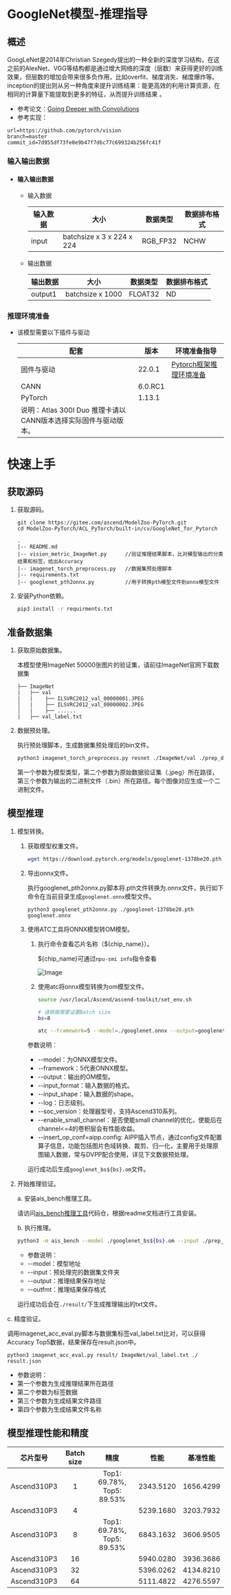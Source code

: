 # GoogleNet模型-推理指导

## 概述

  GoogLeNet是2014年Christian Szegedy提出的一种全新的深度学习结构，在这之前的AlexNet、VGG等结构都是通过增大网络的深度（层数）来获得更好的训练效果，但层数的增加会带来很多负作用，比如overfit、梯度消失、梯度爆炸等。inception的提出则从另一种角度来提升训练结果：能更高效的利用计算资源，在相同的计算量下能提取到更多的特征，从而提升训练结果 。 

-   参考论文：[Going Deeper with Convolutions](https://arxiv.org/abs/1409.4842) 
-   参考实现：

```shell
url=https://github.com/pytorch/vision
branch=master
commit_id=7d955df73fe0e9b47f7d6c77c699324b256fc41f
```



### 输入输出数据

- #### 输入输出数据

  - 输入数据

    | 输入数据 | 大小                      | 数据类型 | 数据排布格式 |
    | -------- | ------------------------- | -------- | ------------ |
    | input    | batchsize x 3 x 224 x 224 | RGB_FP32 | NCHW         |

  - 输出数据

    | 输出数据 | 大小             | 数据类型 | 数据排布格式 |
    | -------- | ---------------- | -------- | ------------ |
    | output1  | batchsize x 1000 | FLOAT32  | ND           |


### 推理环境准备

- 该模型需要以下插件与驱动

  | 配套  | 版本 | 环境准备指导 |
  | ---- | ---- | ---------- |
  | 固件与驱动  | 22.0.1| [Pytorch框架推理环境准备](https://www.hiascend.com/document/detail/zh/ModelZoo/pytorchframework/pies) |
  | CANN      | 6.0.RC1 |            |
  | PyTorch   | 1.13.1  |            |
  | 说明：Atlas 300I Duo 推理卡请以CANN版本选择实际固件与驱动版本。 |||


# 快速上手

## 获取源码

1. 获取源码。

   ```bsah
   git clone https://gitee.com/ascend/ModelZoo-PyTorch.git
   cd ModelZoo-PyTorch/ACL_PyTorch/built-in/cv/GoogleNet_for_Pytorch
   ```

   ```
   .
   |-- README.md
   |-- vision_metric_ImageNet.py      //验证推理结果脚本，比对模型输出的分类结果和标签，给出Accuracy
   |-- imagenet_torch_preprocess.py   //数据集预处理脚本
   |-- requirements.txt
   |-- googlenet_pth2onnx.py          //用于转换pth模型文件到onnx模型文件
   ```


2. 安装Python依赖。

   ```bash
   pip3 install -r requirments.txt
   ```

## 准备数据集

1. 获取原始数据集。

   本模型使用ImageNet 50000张图片的验证集，请前往ImageNet官网下载数据集

    ```
    ├── ImageNet
    |   ├── val
    |   |    ├── ILSVRC2012_val_00000001.JPEG
    │   |    ├── ILSVRC2012_val_00000002.JPEG
    │   |    ├── ......
    |   ├── val_label.txt
    ```

   

2. 数据预处理。

   执行预处理脚本，生成数据集预处理后的bin文件。

   ```bash
   python3 imagenet_torch_preprocess.py resnet ./ImageNet/val ./prep_dataset
   ```

   第一个参数为模型类型，第二个参数为原始数据验证集（.jpeg）所在路径，第三个参数为输出的二进制文件（.bin）所在路径。每个图像对应生成一个二进制文件。


## 模型推理

1. 模型转换。

   1. 获取模型权重文件。

      ```bash
      wget https://download.pytorch.org/models/googlenet-1378be20.pth
      ```

   2. 导出onnx文件。

      执行googlenet_pth2onnx.py脚本将.pth文件转换为.onnx文件，执行如下命令在当前目录生成```googlenet.onnx```模型文件。

      ```shell
      python3 googlenet_pth2onnx.py ./googlenet-1378be20.pth googlenet.onnx
      ```

   4. 使用ATC工具将ONNX模型转OM模型。

      1. 执行命令查看芯片名称（${chip_name}）。

         ${chip_name}可通过`npu-smi info`指令查看

          ![Image](https://gitee.com/ascend/ModelZoo-PyTorch/raw/master/ACL_PyTorch/images/310P3.png)

      2. 使用atc将onnx模型转换为om模型文件。

         ```bash
         source /usr/local/Ascend/ascend-toolkit/set_env.sh
         
         # 请根据需要设置Batch size
         bs=8

         atc --framework=5 --model=./googlenet.onnx --output=googlenet_bs${bs} --input_format=NCHW --input_shape="actual_input_1:${bs},3,224,224" --log=debug --soc_version=${chip_name} --insert_op_conf=aipp.config --enable_small_channel=1
         ```

        参数说明：
        - --model：为ONNX模型文件。
        - --framework：5代表ONNX模型。
        - --output：输出的OM模型。
        - --input_format：输入数据的格式。
        - --input_shape：输入数据的shape。
        - --log：日志级别。
        - --soc_version：处理器型号，支持Ascend310系列。
        - --enable_small_channel：是否使能small channel的优化，使能后在channel<=4的卷积层会有性能收益。
        - --insert_op_conf=aipp.config: AIPP插入节点，通过config文件配置算子信息，功能包括图片色域转换、裁剪、归一化，主要用于处理原图输入数据，常与DVPP配合使用，详见下文数据预处理。

      运行成功后生成```googlenet_bs${bs}.om```文件。

   

2. 开始推理验证。

   a.  安装ais_bench推理工具。

      请访问[ais_bench推理工具](https://gitee.com/ascend/tools/tree/master/ais-bench_workload/tool/ais_bench)代码仓，根据readme文档进行工具安装。


   b.  执行推理。

   ```bash
   python3 -m ais_bench --model ./googlenet_bs${bs}.om --input ./prep_dataset/ --output ./ --output_dirname result --outfmt TXT
   ```

   -   参数说明：   
      - --model：模型地址
      - --input：预处理完的数据集文件夹
      - --output：推理结果保存地址
      - --outfmt：推理结果保存格式

   运行成功后会在```./result/```下生成推理输出的txt文件。

c.  精度验证。

调用imagenet_acc_eval.py脚本与数据集标签val_label.txt比对，可以获得Accuracy Top5数据，结果保存在result.json中。

```shell
python3 imagenet_acc_eval.py result/ ImageNet/val_label.txt ./ result.json
```
-   参数说明：
   - 第一个参数为生成推理结果所在路径
   - 第二个参数为标签数据
   - 第三个参数为生成结果文件路径
   - 第四个参数为生成结果文件名称



## 模型推理性能和精度


| 芯片型号     | Batch size | 精度 | 性能 | 基准性能 |
| :---------: | :--------: |:------------------------:|:---------:|:---------:|
| Ascend310P3 | 1          |Top1: 69.78%, Top5: 89.53%| 2343.5120 | 1656.4299 |
| Ascend310P3 | 4          |                          | 5239.1680 | 3203.7932 |
| Ascend310P3 | 8          |Top1: 69.78%, Top5: 89.53%| 6843.1632 | 3606.9505 |
| Ascend310P3 | 16         |                          | 5940.0280 | 3936.3686 |
| Ascend310P3 | 32         |                          | 5396.0262 | 4134.8210 |
| Ascend310P3 | 64         |                          | 5111.4822 | 4276.5597 |

